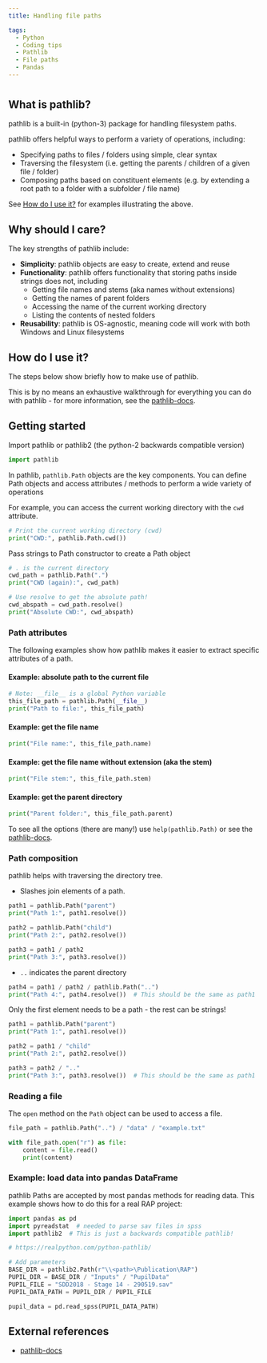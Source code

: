 ```yaml
---
title: Handling file paths

tags: 
  - Python
  - Coding tips
  - Pathlib
  - File paths
  - Pandas
---
```


#

## What is pathlib?

pathlib is a built-in (python-3) package for handling filesystem paths.

pathlib offers helpful ways to perform a variety of operations, including:

- Specifying paths to files / folders using simple, clear syntax
- Traversing the filesystem (i.e. getting the parents / children of a given file / folder)
- Composing paths based on constituent elements (e.g. by extending a root path to a folder with a subfolder / file name)

See [How do I use it?](#how-do-i-use-it) for examples illustrating the above.

## Why should I care?

The key strengths of pathlib include:

- **Simplicity**: pathlib objects are easy to create, extend and reuse
- **Functionality**: pathlib offers functionality that storing paths inside strings does not, including
  - Getting file names and stems (aka names without extensions)
  - Getting the names of parent folders
  - Accessing the name of the current working directory
  - Listing the contents of nested folders
- **Reusability**: pathlib is OS-agnostic, meaning code will work with both Windows and Linux filesystems

## How do I use it?

The steps below show briefly how to make use of pathlib.

This is by no means an exhaustive walkthrough for everything you can do with pathlib - for more information, see the [pathlib-docs](https://docs.python.org/3/library/pathlib.html).

## Getting started

Import pathlib or pathlib2 (the python-2 backwards compatible version)

```python
import pathlib
```

In pathlib, `pathlib.Path` objects are the key components. You can define
Path objects and access attributes / methods to perform a wide variety of
operations

For example, you can access the current working directory with the `cwd` attribute.

```python
# Print the current working directory (cwd)
print("CWD:", pathlib.Path.cwd())
```

Pass strings to Path constructor to create a Path object

```python
# . is the current directory
cwd_path = pathlib.Path(".")
print("CWD (again):", cwd_path)

# Use resolve to get the absolute path!
cwd_abspath = cwd_path.resolve()
print("Absolute CWD:", cwd_abspath)
```

### Path attributes

The following examples show how pathlib makes it easier to extract specific attributes of a path.

#### Example: absolute path to the current file

```python
# Note: __file__ is a global Python variable
this_file_path = pathlib.Path(__file__)
print("Path to file:", this_file_path)
```

#### Example: get the file name

```python
print("File name:", this_file_path.name)
```

#### Example: get the file name without extension (aka the stem)

```python
print("File stem:", this_file_path.stem)
```

#### Example: get the parent directory

```python
print("Parent folder:", this_file_path.parent)
```

To see all the options (there are many!) use `help(pathlib.Path)` or see the [pathlib-docs](https://docs.python.org/3/library/pathlib.html).

### Path composition

pathlib helps with traversing the directory tree.

- Slashes join elements of a path.

```python
path1 = pathlib.Path("parent")
print("Path 1:", path1.resolve())

path2 = pathlib.Path("child")
print("Path 2:", path2.resolve())

path3 = path1 / path2
print("Path 3:", path3.resolve())
```

- `..` indicates the parent directory

```python
path4 = path1 / path2 / pathlib.Path("..")
print("Path 4:", path4.resolve())  # This should be the same as path1
```

Only the first element needs to be a path - the rest can be strings!

```python
path1 = pathlib.Path("parent")
print("Path 1:", path1.resolve())

path2 = path1 / "child"
print("Path 2:", path2.resolve())

path3 = path2 / ".."
print("Path 3:", path3.resolve())  # This should be the same as path1
```

### Reading a file

The `open` method on the `Path` object can be used to access a file.

```python
file_path = pathlib.Path("..") / "data" / "example.txt"

with file_path.open("r") as file:
    content = file.read()
    print(content)
```

### Example: load data into pandas DataFrame

pathlib Paths are accepted by most pandas methods for reading data. This example shows how to do this for a real RAP project:

```python
import pandas as pd
import pyreadstat  # needed to parse sav files in spss
import pathlib2  # This is just a backwards compatible pathlib!

# https://realpython.com/python-pathlib/

# Add parameters
BASE_DIR = pathlib2.Path(r"\\<path>\Publication\RAP")
PUPIL_DIR = BASE_DIR / "Inputs" / "PupilData"
PUPIL_FILE = "SDD2018 - Stage 14 - 290519.sav"
PUPIL_DATA_PATH = PUPIL_DIR / PUPIL_FILE

pupil_data = pd.read_spss(PUPIL_DATA_PATH)
```

## External references

- [pathlib-docs](https://docs.python.org/3/library/pathlib.html)
